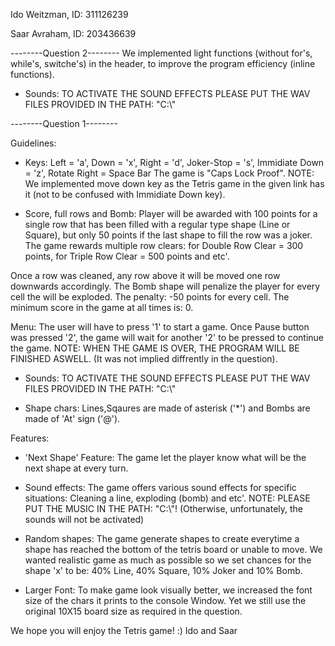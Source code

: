 Ido Weitzman, ID: 311126239

Saar Avraham, ID: 203436639


--------Question 2--------
We implemented light functions (without for's, while's, switche's) in the header, to improve the program efficiency (inline functions).

- Sounds: 
TO ACTIVATE THE SOUND EFFECTS PLEASE PUT THE WAV FILES PROVIDED IN THE PATH: "C:\\"


--------Question 1--------

Guidelines:

- Keys:
Left = 'a', Down = 'x', Right = 'd', Joker-Stop = 's', Immidiate Down = 'z', Rotate Right = Space Bar
The game is "Caps Lock Proof".
NOTE: We implemented move down key as the Tetris game in the given link has it (not to be confused with Immidiate Down key).

- Score, full rows and Bomb:
Player will be awarded with 100 points for a single row that has been filled with a regular type shape (Line or Square), 
but only 50 points if the last shape to fill the row was a joker.
The game rewards multiple row clears: for Double Row Clear = 300 points, for Triple Row Clear = 500 points and etc'.

Once a row was cleaned, any row above it will be moved one row downwards accordingly.
The Bomb shape will penalize the player for every cell the will be exploded. The penalty: -50 points for every cell.
The minimum score in the game at all times is: 0. 

Menu:
The user will have to press '1' to start a game. Once Pause button was pressed '2', the game will wait for another '2' to be pressed to continue
the game. NOTE: WHEN THE GAME IS OVER, THE PROGRAM WILL BE FINISHED ASWELL. (It was not implied diffrently in the question).

- Sounds: 
TO ACTIVATE THE SOUND EFFECTS PLEASE PUT THE WAV FILES PROVIDED IN THE PATH: "C:\\"

- Shape chars:
Lines,Sqaures are made of asterisk ('*') and Bombs are made of 'At' sign ('@').


Features:

- 'Next Shape' Feature:
The game let the player know what will be the next shape at every turn.

- Sound effects:
The game offers various sound effects for specific situations: Cleaning a line, exploding (bomb) and etc'.
NOTE: PLEASE PUT THE MUSIC IN THE PATH: "C:\\"!
(Otherwise, unfortunately, the sounds will not be activated)

- Random shapes:
The game generate shapes to create everytime a shape has reached the bottom of the tetris board or unable to move. 
We wanted realistic game as much as possible so we set chances for the shape 'x' to be:
40% Line, 40% Square, 10% Joker and 10% Bomb.

- Larger Font: 
To make game look visually better, we increased the font size of the chars it prints to the console Window.
Yet we still use the original 10X15 board size as required in the question.


We hope you will enjoy the Tetris game! :)
Ido and Saar
